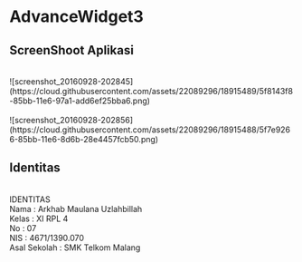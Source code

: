 # AdvanceWidget3
<h2> ScreenShoot Aplikasi </h2> <br>
![screenshot_20160928-202845](https://cloud.githubusercontent.com/assets/22089296/18915489/5f8143f8-85bb-11e6-97a1-add6ef25bba6.png) <br> <br>
![screenshot_20160928-202856](https://cloud.githubusercontent.com/assets/22089296/18915488/5f7e9266-85bb-11e6-8d6b-28e4457fcb50.png)
<h2> Identitas </h2> <br>
IDENTITAS <br>
Nama : Arkhab Maulana Uzlahbillah <br> 
Kelas : XI RPL 4 <br>
No : 07 <br>
NIS : 4671/1390.070 <br>
Asal Sekolah : SMK Telkom Malang <br>
